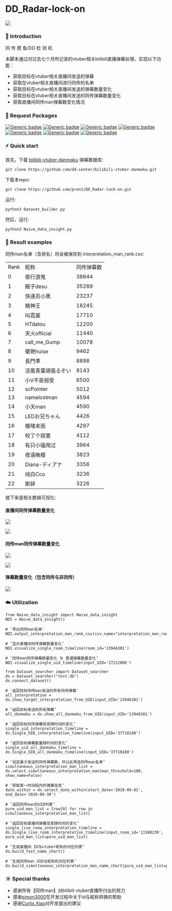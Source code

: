 # DD_Radar-lock-on

<p>
    <img src="image/dd_center.png"/>
</p>

### 📃 Introduction

同 传 摸 鱼/DD 检 测 机

本脚本通过对过去七个月所记录的vtuber相关bilibili直播弹幕处理，实现以下功能：

* 获取目标在vtuber相关直播间发送的弹幕
* 获取在vtuber相关直播间进行同传的名单
* 获取目标在vtuber相关直播间发送的弹幕数量变化
* 获取目标在vtuber相关直播间发送的同传弹幕数量变化
* 获取直播间同传man弹幕数变化情况

### 🌲 Request Packages

[![Generic badge](https://img.shields.io/badge/python3-orange.svg)](https://shields.io/)
[![Generic badge](https://img.shields.io/badge/pandas-red.svg)](https://shields.io/)
[![Generic badge](https://img.shields.io/badge/numpy-blue.svg)](https://shields.io/)
[![Generic badge](https://img.shields.io/badge/sqlite-blueviolet.svg)](https://shields.io/)
[![Generic badge](https://img.shields.io/badge/tqdm-lightgrey.svg)](https://shields.io/)
[![Generic badge](https://img.shields.io/badge/matplotlib-ff69b4.svg)](https://shields.io/)
[![Generic badge](https://img.shields.io/badge/seaborn-success.svg)](https://shields.io/)

### ⚡️ Quick start

首先，下载 [bilibili-vtuber-danmaku](https://github.com/dd-center/bilibili-vtuber-danmaku.git) 弹幕数据库:
```
git clone https://github.com/dd-center/bilibili-vtuber-danmaku.git
```

下载本repo:
```
git clone https://github.com/pren1/DD_Radar-lock-on.git
```

运行:
```python3
python3 Dataset_builder.py
```

然后，运行:
```python3
python3 Naive_data_insight.py
```

### 🎉 Result examples

同传man名单（含排名）将会被保存到 interpretation_man_rank.csv:

|     |                 |       | 
|-----|-----------------|-------| 
| Rank  | 昵称           | 同传弹幕数 | 
| 0   | 夜行游鬼            | 38644 | 
| 1   | 殿子desu          | 35289 | 
| 2   | 快递员小黑           | 23237 | 
| 3   | 精神王             | 18245 | 
| 4   | 叫霓裳             | 17710 | 
| 5   | HTdatou         | 12200 | 
| 6   | 天火official      | 11440 | 
| 7   | call_me_Gump    | 10078 | 
| 8   | 徽铯huise         | 9462  | 
| 9   | 長門凖             | 8898  | 
| 10  | 涼風青葉頑張るぞい       | 8143  | 
| 11  | 小V不是弱受          | 6500  | 
| 12  | scPointer       | 5012  | 
| 13  | namelostman     | 4594  | 
| 14  | 小天man           | 4590  | 
| 15  | LEDお兄ちゃん        | 4426  | 
| 16  | 樱晴末雨            | 4297  | 
| 17  | 校了个寂寞           | 4112  | 
| 18  | 有只小强爬过          | 3964  | 
| 19  | 夜语晚樱            | 3823  | 
| 20  | Diana-ディアナ      | 3356  | 
| 21  | 纯白Cco           | 3236  | 
| 22  | 斯辞              | 3226  | 

接下来是相关数据可视化:

#### 直播间同传弹幕数量变化
<p>
    <img src="image/fubuki.png"/>
</p>

<p>
    <img src="image/mazili.png"/>
</p>

#### 同传man同传弹幕数量变化

<p>
    <img src="image/dianzi.png"/>
</p>

<p>
    <img src="image/xiaov.png"/>
</p>

#### 弹幕数量变化（包含同传与非同传）

<p>
    <img src="image/feixue.png"/>
</p>

### ☁️ Utilization

```python3
from Naive_data_insight import Naive_data_insight
NDI = Naive_data_insight()

# '导出同传man名单'
NDI.output_interpretation_man_rank_csv(csv_name="interpretation_man_rank.csv")

# ‘显示直播间同传弹幕数量变化’
NDI.visualize_single_room_timeline(room_id='13946381')

# ‘同传man同传弹幕数量变化 与 普通弹幕数量变化’
NDI.visualize_single_uid_timeline(input_UID='27212086')
```

```python3
from Dataset_searcher import Dataset_searcher
ds = Dataset_searcher("test.db")
ds.connect_dataset()

# '返回目标同传man发送的所有同传弹幕'
all_interpretation = ds.show_target_interpretation_from_UID(input_UID='13946381')

# ‘返回目标发送的所有弹幕’
all_danmaku = ds.show_all_danmaku_from_UID(input_UID='13946381')

# ‘返回目标同传弹幕信息随时间的变化’
single_uid_interpretation_timeline = ds.Single_UID_interpretation_timeline(input_UID='37718180')

# ‘返回目标弹幕数量随时间的变化’
single_uid_all_danmaku_timeline = ds.Single_UID_all_danmaku_timeline(input_UID='37718180')

# ‘设定最少发送的同传弹幕数，并以此筛选同传man名单’
simultaneous_interpretation_man_list = ds.select_simultaneous_interpretation_man(man_threshold=100, show_name=False)

# ‘获取某一时间段内的弹幕信息’
date_within = ds.select_date_within(start_date='2019-09-01', end_date='2019-09-30')

# ‘返回同传man的UID列表’
pure_uid_man_list = [row[0] for row in simultaneous_interpretation_man_list]

# ’返回目标直播间弹幕信息随时间的变化‘
single_live_roow_interpretation_timeline = ds.Single_live_room_interpretation_timeline(input_room_id='11588230', pure_uid_man_list=pure_uid_man_list)

# ‘生成直播间 ID与vtuber昵称的对应列表’
ds.build_fast_name_chart()

# ‘生成同传man UID与昵称的对应列表’
ds.build_simultaneous_interpretation_man_name_chart(pure_uid_man_list=pure_uid_man_list)
```
### ☀️ Special thanks
* 感谢所有【同传man】对bilibili vtuber直播所付出的努力
* 感谢[simon3000](https://github.com/simon300000)在开发过程中关于id与昵称转换的帮助
* 感谢[Curtis Xiao](https://github.com/wudifeixue)对开发提出的建议
